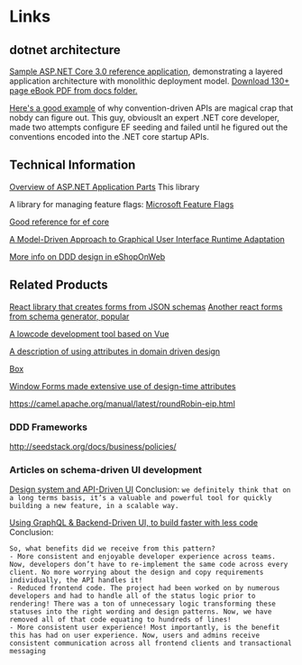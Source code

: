 ﻿# Links

## dotnet architecture 
[Sample ASP.NET Core 3.0 reference application](https://github.com/dotnet-architecture/eShopOnWeb), 
demonstrating a layered application architecture with monolithic deployment model. 
[Download 130+ page eBook PDF from docs folder.](https://docs.microsoft.com/en-us/dotnet/architecture/modern-web-apps-azure/index)

[Here's a good example](https://wildermuth.com/2018/01/10/Re-thinking-Running-Migrations-and-Seeding-in-ASP-NET-Core-2-0) of why convention-driven APIs are magical crap that nobdy can figure out.
This guy, obviouslt an expert .NET core developer, made two attempts configure EF seeding and failed until he figured out the conventions encoded into the .NET core startup APIs.


## Technical Information
[Overview of ASP.NET Application Parts](https://docs.microsoft.com/en-us/aspnet/core/mvc/advanced/app-parts?view=aspnetcore-3.0)
This library 

A library for managing feature flags: 
[Microsoft Feature Flags](https://github.com/microsoft/FeatureManagement-Dotnet)

[Good reference for ef core](https://www.learnentityframeworkcore.com/dbcontext)

[A Model-Driven Approach to Graphical User Interface Runtime Adaptation](http://ceur-ws.org/Vol-641/paper_15.pdf)
  
[More info on DDD design in eShopOnWeb](https://docs.microsoft.com/en-us/dotnet/architecture/microservices/microservice-ddd-cqrs-patterns/infrastructure-persistence-layer-implemenation-entity-framework-core)

## Related Products

[React library that creates forms from JSON schemas](https://uniforms.tools/docs/uth-bridge-concept)
[Another react forms from schema generator, popular](https://github.com/rjsf-team/react-jsonschema-form)

[A lowcode development tool based on Vue](retool.com)

[A description of using attributes in domain driven design](https://www.researchgate.net/publication/311980398_Domain-driven_design_patterns_A_metadata-based_approach)

[Box](http://box.com)

[Window Forms made extensive use of design-time attributes](https://flylib.com/books/en/1.41.1/)


https://camel.apache.org/manual/latest/roundRobin-eip.html

### DDD Frameworks
http://seedstack.org/docs/business/policies/

### Articles on schema-driven UI development

[Design system and API-Driven UI](https://getaround.tech/mobile-api-driven/)
Conclusion: ```we definitely think that on a long terms basis, it’s a valuable and powerful tool for quickly building a new feature, in a scalable way.```

[Using GraphQL & Backend-Driven UI, to build faster with less code](https://medium.com/novvum/using-graphql-backend-driven-ui-to-build-faster-with-less-code-5c13d7154d99)
Conclusion: 
```
So, what benefits did we receive from this pattern?
- More consistent and enjoyable developer experience across teams. Now, developers don’t have to re-implement the same code across every client. No more worrying about the design and copy requirements individually, the API handles it!
- Reduced frontend code. The project had been worked on by numerous developers and had to handle all of the status logic prior to rendering! There was a ton of unnecessary logic transforming these statuses into the right wording and design patterns. Now, we have removed all of that code equating to hundreds of lines!
- More consistent user experience! Most importantly, is the benefit this has had on user experience. Now, users and admins receive consistent communication across all frontend clients and transactional messaging
```


